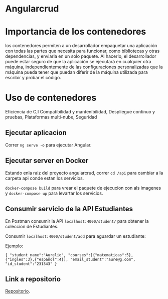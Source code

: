 # Angularcrud

# Importancia de los contenedores
 los contenedores permiten a un desarrollador empaquetar una aplicación con todas las partes que necesita para funcionar, como bibliotecas y otras dependencias, y enviarla en un solo paquete. Al hacerlo, el desarrollador puede estar seguro de que la aplicación se ejecutará en cualquier otra máquina, independientemente de las configuraciones personalizadas que la máquina pueda tener que puedan diferir de la máquina utilizada para escribir y probar el código.

 # Uso de contenedores
Eficiencia de C,I
Compatibilidad y mantenibilidad,
Despliegue continuo y pruebas,
Plataformas multi-nube,
Seguridad


## Ejecutar aplicacion

Correr `ng serve -o` para ejecutar Angular.

## Ejecutar server en Docker

Estando enla raiz del proyecto angularcrud, correr `cd /api` para cambiar a la carpeta api conde estan los servicios.

`docker-compose build` para vrear el paquete de ejecucion con als imagenes
y `docker-compose up` para levartar los servicios.

## Consumir servicio de la API Estudiantes

En Postman consumir la API `localhost:4000/student/` para obtener la coleccion de Estudiantes.

Consumir `localhost:4000/student/add` para aguardar un estudiante:

Ejemplo:

`{
	"student_name":"Aurelio",
	"courses":[{"matematicas":5}, {"ingles":3},{"español":4}],
	"email_student":"aure@g.com",
	"id_student":"231343"
}`



## Link a repositorio

 [Repositorio](https://github.com/JohnaGaleano/node-angular-docker-mongodb).